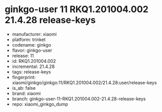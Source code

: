 # ginkgo-user 11 RKQ1.201004.002 21.4.28 release-keys
- manufacturer: xiaomi
- platform: trinket
- codename: ginkgo
- flavor: ginkgo-user
- release: 11
- id: RKQ1.201004.002
- incremental: 21.4.28
- tags: release-keys
- fingerprint: xiaomi/ginkgo/ginkgo:11/RKQ1.201004.002/21.4.28:user/release-keys
- is_ab: false
- brand: xiaomi
- branch: ginkgo-user-11-RKQ1.201004.002-21.4.28-release-keys
- repo: xiaomi_ginkgo_dump
